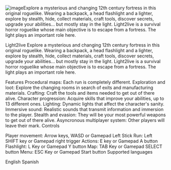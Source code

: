 ![image](https://github.com/Light2live-spec/Light2live-spec.github.io/assets/109050353/beccb076-dd6a-408e-9d0b-4ac681ff19f9)Explore a mysterious and changing 12th century fortress in this original roguelike. Wearing a backpack, a head flashlight and a lighter, explore by stealth, hide, collect materials, craft tools, discover secrets, upgrade your abilities... but mostly stay in the light.
Light2live is a survival horror roguelike whose main objective is to escape from a fortress. The light plays an important role here.


Light2live
Explore a mysterious and changing 12th century fortress in this original roguelike. Wearing a backpack, a head flashlight and a lighter, explore by stealth, hide, collect materials, craft tools, discover secrets, upgrade your abilities... but mostly stay in the light.
Light2live is a survival horror roguelike whose main objective is to escape from a fortress. The light plays an important role here. 

Features
 Procedural maps: Each run is completely different.
 Exploration and loot: Explore the changing rooms in search of exits and manufacturing materials.
Crafting: Craft the tools and items needed to get out of there alive.
Character progression: Acquire skills that improve your abilities, up to 13 different ones.
Lighting: Dynamic lights that affect the character's sanity.
Immersive sound: Realistic sounds that transmit information and immersion to the player.
Stealth and evasion: They will be your most powerful weapons to get out of there alive.
Asyncronous multiplayer system: Other players will leave their mark.
Controls

Player movement: Arrow keys, WASD or Gamepad Left Stick
Run: Left SHIFT key or Gamepad right trigger
Actions: E key or Gamepad A button
Flashlight: L Key or Gamepad Y button
Map: TAB Key or Gamepad SELECT button
Menu: ESC Key or Gamepad Start button
Supported languages


English
Spanish
